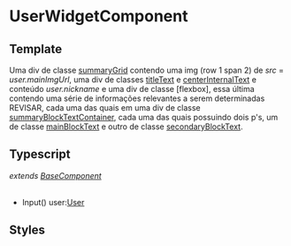 # UserWidgetComponent

## Template
Uma div de classe [summaryGrid](/Docs/src/app/components/widgets/WidgetStyles.md#summarygridt) contendo uma img (row 1 span 2) de *src* = *user.mainImgUrl*, uma div de classes [titleText](/Docs/src/app/components/widgets/WidgetStyles.md#titletext) e [centerInternalText](/Docs/src/Styles.md#centerinternaltext) e conteúdo *user.nickname* e uma div de classe [flexbox], essa última contendo uma série de informações relevantes a serem determinadas REVISAR, cada uma das quais em uma div de classe [summaryBlockTextContainer](/Docs/src/app/components/widgets/WidgetStyles.md#summaryblocktextcontainer), cada uma das quais possuindo dois p's, um de classe [mainBlockText](/Docs/src/app/components/widgets/WidgetStyles.md#mainblocktext) e outro de classe [secondaryBlockText](/Docs/src/app/components/widgets/WidgetStyles.md#secondaryblocktext).
## Typescript
*extends [BaseComponent](/Docs/src/app/components/BaseComponent.md)*<br><br>
- Input() user:[User](/Docs/src/app/models/User.md) 
## Styles